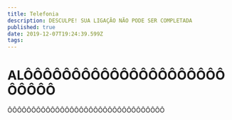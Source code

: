 ```yaml
---
title: Telefonia
description: DESCULPE! SUA LIGAÇÃO NÃO PODE SER COMPLETADA 
published: true
date: 2019-12-07T19:24:39.599Z
tags: 
---
```


# ALÔÔÔÔÔÔÔÔÔÔÔÔÔÔÔÔÔÔÔÔÔÔÔÔÔÔ
ÔÔÔÔÔÔÔÔÔÔÔÔÔÔÔÔÔÔÔÔÔÔÔÔÔÔÔÔÔÔÔÔÔ
